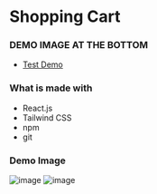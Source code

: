 # Shopping Cart

### **DEMO IMAGE AT THE BOTTOM**
- [Test Demo](https://jameshan2002.github.io/shopping-cart/)

### What is made with
- React.js
- Tailwind CSS
- npm
- git

### Demo Image
![image](https://user-images.githubusercontent.com/77949696/130263738-a262a38f-987d-4aa9-bc74-434078fdfe34.png)
![image](https://user-images.githubusercontent.com/77949696/130265516-c5b6e52c-151e-4bbd-a1e2-029d9745b37f.png)
